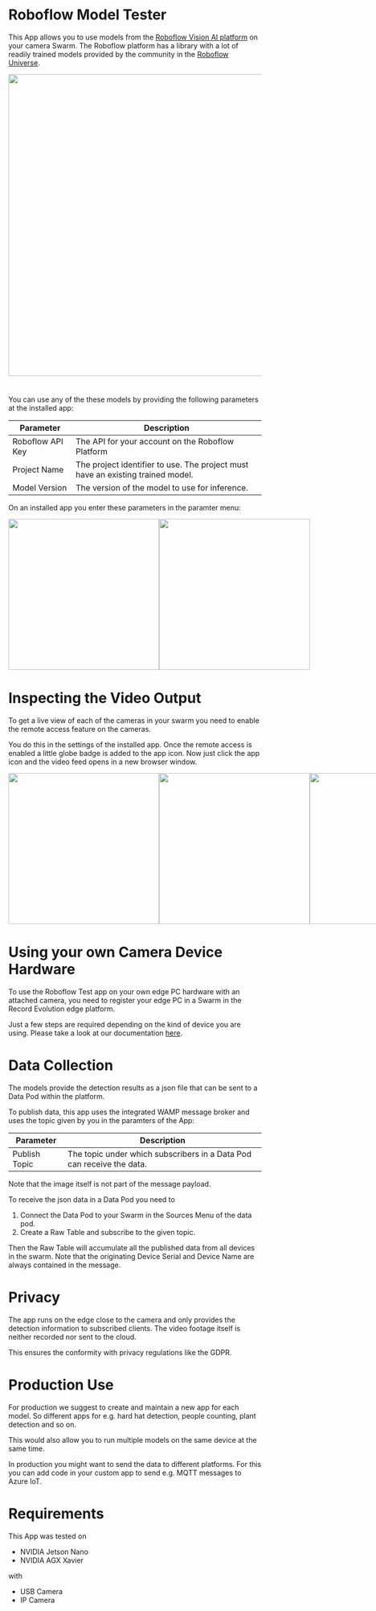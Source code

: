 # Roboflow Model Tester

This App allows you to use models from the [Roboflow Vision AI platform](https://roboflow.com/) on your camera Swarm. The Roboflow platform has a library with a lot of readily trained models provided by the community in the [Roboflow Universe](https://universe.roboflow.com/).

<img src="https://storage.googleapis.com/reswarm-images/Roboflow_universe.png" width="600px;" style="margin-bottom: 24px;">

You can use any of the these models by providing the following parameters at the installed app:

Parameter | Description
--- | ---
Roboflow API Key | The API for your account on the Roboflow Platform
Project Name | The project identifier to use. The project must have an existing trained model.
Model Version | The version of the model to use for inference.

On an installed app you enter these parameters in the paramter menu:

<div style="display: flex; align-items: start; justify-content: space-around;">
    <img src="https://storage.googleapis.com/reswarm-images/Roboflow_screen1.png" width="300px"/>
    <img src="https://storage.googleapis.com/reswarm-images/Roboflow_screen2.png" width="300px"/>
</div>


# Inspecting the Video Output

To get a live view of each of the cameras in your swarm you need to enable the remote access feature on the cameras.

You do this in the settings of the installed app. 
Once the remote access is enabled a little globe badge is added to the app icon. Now just click the app icon and the video feed opens in a new browser window.

<div style="display: flex; align-items: start; justify-content: space-around;">
    <img src="https://storage.googleapis.com/reswarm-images/Roboflow_settings.png" width="300px"/>
    <img src="https://storage.googleapis.com/reswarm-images/Roboflow_public_badge.png" width="300px"/>
    <img src="https://storage.googleapis.com/reswarm-images/Roboflow_plants_video.png" width="300px"/>
</div>

# Using your own Camera Device Hardware

To use the Roboflow Test app on your own edge PC hardware with an attached camera, you need to register your edge PC in a Swarm in the Record Evolution edge platform.

Just a few steps are required depending on the kind of device you are using.
Please take a look at our documentation [here](https://docs.record-evolution.de/#/en/Reswarm/connect-devices).



# Data Collection

The models provide the detection results as a json file that can be sent to a Data Pod within the platform.

To publish data, this app uses the integrated WAMP message broker and uses the topic given by you in the paramters of the App:

Parameter | Description
--- | ---
Publish Topic | The topic under which subscribers in a Data Pod can receive the data.

Note that the image itself is not part of the message payload.

To receive the json data in a Data Pod you need to 

1. Connect the Data Pod to your Swarm in the Sources Menu of the data pod.
2. Create a Raw Table and subscribe to the given topic.

Then the Raw Table will accumulate all the published data from all devices in the swarm.
Note that the originating Device Serial and Device Name are always contained in the message.

# Privacy

The app runs on the edge close to the camera and only provides the detection information to subscribed clients.
The video footage itself is neither recorded nor sent to the cloud.

This ensures the conformity with privacy regulations like the GDPR.

# Production Use

For production we suggest to create and maintain a new app for each model. 
So different apps for e.g. hard hat detection, people counting, plant detection and so on.

This would also allow you to run multiple models on the same device at the same time.

In production you might want to send the data to different platforms. 
For this you can add code in your custom app to send e.g. MQTT messages to Azure IoT.
# Requirements

This App was tested on

- NVIDIA Jetson Nano
- NVIDIA AGX Xavier

with
- USB Camera
- IP Camera